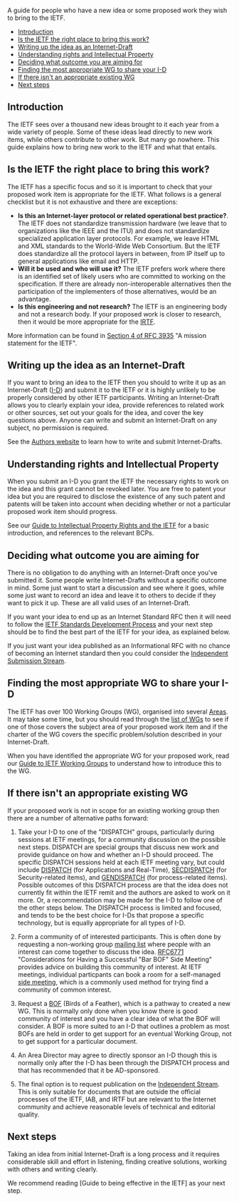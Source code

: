 A guide for people who have a new idea or some proposed work they wish to bring to the IETF.

* <a href="#introduction">Introduction</a>
* <a href="#checklist">Is the IETF the right place to bring this work?</a>
* <a href="#internet-drafts">Writing up the idea as an Internet-Draft</a>
* <a href="#rights">Understanding rights and Intellectual Property</a>
* <a href="#aims">Deciding what outcome you are aiming for</a>
* <a href="#appropriate-part">Finding the most appropriate WG to share your I-D</a>
* <a href="#no-existing-wg">If there isn't an appropriate existing WG</a>
* <a href="#next-steps">Next steps</a>

## <a id="introduction">Introduction</a>
The IETF sees over a thousand new ideas brought to it each year from a wide variety of people. Some of these ideas lead directly to new work items, while others contribute to other work. But many go nowhere. This guide explains how to bring new work to the IETF and what that entails.

## <a id="checklist">Is the IETF the right place to bring this work?</a>
The IETF has a specific focus and so it is important to check that your proposed work item is appropriate for the IETF. What follows is a general checklist but it is not exhaustive and there are exceptions:

* **Is this an Internet-layer protocol or related operational best practice?**.  The IETF does not standardize transmission hardware (we leave that to organizations like the IEEE and the ITU) and does not standardize specialized application layer protocols. For example, we leave HTML and XML standards to the World-Wide Web Consortium. But the IETF does standardize all the protocol layers in between, from IP itself up to general applications like email and HTTP.
* **Will it be used and who will use it?**  The IETF prefers work where there is an identified set of likely users who are committed to working on the specification. If there are already non-interoperable alternatives then the participation of the implementers of those alternatives, would be an advantage.
* **Is this engineering and not research?** The IETF is an engineering body and not a research body. If your proposed work is closer to research, then it would be more appropriate for the [IRTF](https://www.irtf.org).

More information can be found in [Section 4 of RFC 3935](https://datatracker.ietf.org/doc/html/rfc3935#section-4) "A mission statement for the IETF".

## <a id="internet-drafts">Writing up the idea as an Internet-Draft</a>
If you want to bring an idea to the IETF then you should to write it up as an Internet-Draft ([I-D](https://www.ietf.org/participate/ids/)) and submit it to the IETF or it is highly unlikely to be properly considered by other IETF participants. Writing an Internet-Draft allows you to clearly explain your idea, provide references to related work or other sources, set out your goals for the idea, and cover the key questions above.  Anyone can write and submit an Internet-Draft on any subject, no permission is required.

See the [Authors website](https://authors.ietf.org) to learn how to write and submit Internet-Drafts.

## <a id="rights">Understanding rights and Intellectual Property</a>
When you submit an I-D you grant the IETF the necessary rights to work on the idea and this grant cannot be revoked later. You are free to patent your idea but you are required to disclose the existence of any such patent and patents will be taken into account when deciding whether or not a particular proposed work item should progress.  

See our [Guide to Intellectual Property Rights and the IETF](https://www.ietf.org/process/ipr/) for a basic introduction, and references to the relevant BCPs.

## <a id="aims">Deciding what outcome you are aiming for</a>
There is no obligation to do anything with an Internet-Draft once you've submitted it. Some people write Internet-Drafts without a specific outcome in mind. Some just want to start a discussion and see where it goes, while some just want to record an idea and leave it to others to decide if they want to pick it up. These are all valid uses of an Internet-Draft.

If you want your idea to end up as an Internet Standard RFC then it will need to follow the [IETF Standards Development Process](https://www.ietf.org/process/process/) and your next step should be to find the best part of the IETF for your idea, as explained below.

If you just want your idea published as an Informational RFC with no chance of becoming an Internet standard then you could consider the [Independent Submission Stream](https://www.rfc-editor.org/about/independent/).

## <a id="appropriate-part">Finding the most appropriate WG to share your I-D</a>
The IETF has over 100 Working Groups (WG), organised into several [Areas](https://datatracker.ietf.org/area/).  It may take some time, but you should read through the [list of WGs](https://datatracker.ietf.org/wg/) to see if one of those covers the subject area of your proposed work item and if the charter of the WG covers the specific problem/solution described in your Internet-Draft.

When you have identified the appropriate WG for your proposed work, read our [Guide to IETF Working Groups](https://www.ietf.org/process/wgs/) to understand how to introduce this to the WG.

## <a id="no-existing-wg">If there isn't an appropriate existing WG</a>
If your proposed work is not in scope for an existing working group then there are a number of alternative paths forward:

1. Take your I-D to one of the "DISPATCH" groups, particularly during sessions at IETF meetings, for a community discussion on the possible next steps. DISPATCH are special groups that discuss new work and provide guidance on how and whether an I-D should proceed. The specific DISPATCH sessions held at each IETF meeting vary, but could include [DISPATCH](https://datatracker.ietf.org/group/dispatch/about/) (for Applications and Real-Time), [SECDISPATCH](https://datatracker.ietf.org/group/secdispatch/about/) (for Security-related items), and [GENDISPATCH](https://datatracker.ietf.org/group/gendispatch/about/) (for process-related items). Possible outcomes of this DISPATCH process are that the idea does not currently fit within the IETF remit and the authors are asked to work on it more. Or, a recommendation may be made for the I-D to follow one of the other steps below. The DISPATCH process is limited and focused, and tends to be the best choice for I-Ds that propose a specific technology, but is equally appropriate for all types of I-D. 

2. Form a community of of interested participants.  This is often done by requesting a non-working group [mailing list](https://www.ietf.org/how/lists/) where people with an interest can come together to discuss the idea. [RFC6771](https://www.rfc-editor.org/rfc/rfc6771.html) "Considerations for Having a Successful "Bar BOF" Side Meeting" provides advice on building this community of interest. At IETF meetings, individual particpants can book a room for a self-managed [side meeting](https://www.ietf.org/meeting/side-meetings/), which is a commonly used method for trying find a community of common interest.

3. Request a [BOF](https://www.ietf.org/process/bofs/) (Birds of a Feather), which is a pathway to created a new WG. This is normally only done when you know there is good community of interest and you have a clear idea of what the BOF will consider.  A BOF is more suited to an I-D that outlines a problem as most BOFs are held in order to get support for an eventual Working Group, not to get support for a particular document.

4. An Area Director may agree to directly sponsor an I-D though this is normally only after the I-D has been through the DISPATCH process and that has recommended that it be AD-sponsored.

5. The final option is to request publication on the [Independent Stream](https://www.rfc-editor.org/about/independent/). This is only suitable for documents that are outside the official processes of the IETF, IAB, and IRTF but are relevant to the Internet community and achieve reasonable levels of technical and editorial quality.

## <a id="next-steps">Next steps</a>
Taking an idea from initial Internet-Draft is a long process and it requires considerable skill and effort in listening, finding creative solutions, working with others and writing clearly.

We recommend reading [Guide to being effective in the IETF] as your next step.
